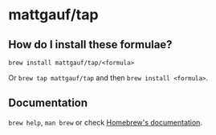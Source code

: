 # mattgauf/tap

## How do I install these formulae?

`brew install mattgauf/tap/<formula>`

Or `brew tap mattgauf/tap` and then `brew install <formula>`.

## Documentation

`brew help`, `man brew` or check [Homebrew's documentation](https://docs.brew.sh).
